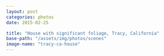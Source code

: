 ```yaml
---
layout: post
categories: photos
date: 2015-02-25

title: "House with significant foliage, Tracy, California"
base-path: "/assets/img/photos/scenes"
image-name: "tracy-ca-house"
---
```

